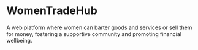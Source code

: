 # WomenTradeHub
A web platform where women can barter goods and services or sell them for money, fostering a supportive community and promoting financial wellbeing.
